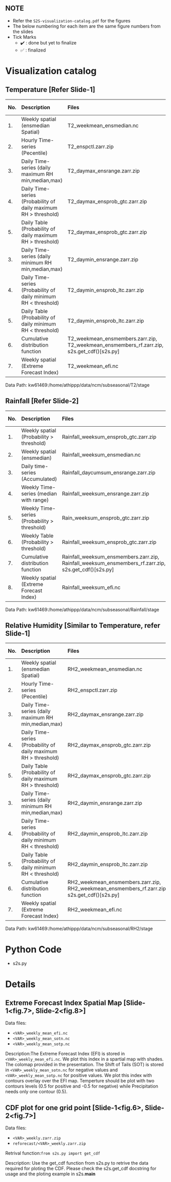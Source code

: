 
## NOTE
- Refer the `S2S-visualization-catalog.pdf` for the figures
- The below numbering for each item are the same figure numbers from the slides
- Tick Marks
    - :heavy_check_mark: : done but yet to finalize
    - :white_check_mark: : finalized

# Visualization catalog
## Temperature [Refer Slide-1]

| No. | Description | Files | Data Status | Viz Status |
| :-- | :-- | :-- | :-- | :-- |
| 1. |  Weekly spatial (ensmedian Spatial) | T2_weekmean_ensmedian.nc | :heavy_check_mark: | 
| 2. |  Hourly Time-series (Pecentile) | T2_enspctl.zarr.zip | :heavy_check_mark: | 
| 3. |  Daily Time-series (daily maximum RH min,median,max) | T2_daymax_ensrange.zarr.zip | :heavy_check_mark: | 
| 4. |  Daily Time-series (Probability of daily maximum RH > threshold) | T2_daymax_ensprob_gtc.zarr.zip | :heavy_check_mark: | 
| 5. |  Daily Table (Probability of daily maximum RH > threshold) | T2_daymax_ensprob_gtc.zarr.zip | :heavy_check_mark: | 
| 3. |  Daily Time-series (daily minimum RH min,median,max) | T2_daymin_ensrange.zarr.zip | :heavy_check_mark: | 
| 4. |  Daily Time-series (Probability of daily minimum RH < threshold) | T2_daymin_ensprob_ltc.zarr.zip | :heavy_check_mark: | 
| 5. |  Daily Table (Probability of daily minimum RH < threshold) | T2_daymin_ensprob_ltc.zarr.zip | :heavy_check_mark: | 
| 6. |  Cumulative distribution function | T2_weekmean_ensmembers.zarr.zip, T2_weekmean_ensmembers_rf.zarr.zip, s2s.get_cdf()[s2s.py] | :heavy_check_mark: | 
| 7. |  Weekly spatial (Extreme Forecast Index) | T2_weekmean_efi.nc | :heavy_check_mark: | 

Data Path: kw61469:/home/athippp/data/ncm/subseasonal/T2/stage

## Rainfall [Refer Slide-2]
| No. | Description | Files | Data Status | Viz Status |
| :-- | :-- | :-- | :-- | :-- |
| 1. | Weekly spatial (Probability > threshold) | Rainfall_weeksum_ensprob_gtc.zarr.zip | :heavy_check_mark: | 
| 2. | Weekly spatial (ensmedian) | Rainfall_weeksum_ensmedian.nc | ✔️ | 
| 3. | Daily time-series (Accumulated) | Rainfall_daycumsum_ensrange.zarr.zip | ✔️ | 
| 4. | Weekly Time-series (median with range) | Rainfall_weeksum_ensrange.zarr.zip | ✔️ | 
| 5. | Weekly Time-series (Probability  > threshold) | Rain_weeksum_ensprob_gtc.zarr.zip | :heavy_check_mark: | 
| 6. | Weekly Table (Probability > threshold) | Rainfall_weeksum_ensprob_gtc.zarr.zip  | :heavy_check_mark: | 
| 7. | Cumulative distribution function | Rainfall_weeksum_ensmembers.zarr.zip, Rainfall_weeksum_ensmembers_rf.zarr.zip, s2s.get_cdf()[s2s.py] | :heavy_check_mark: | 
| 8. | Weekly spatial (Extreme Forecast Index) | Rainfall_weeksum_efi.nc | :heavy_check_mark: | 

Data Path: kw61469:/home/athippp/data/ncm/subseasonal/Rainfall/stage


## Relative Humidity [Similar to Temperature, refer Slide-1]

| No. | Description | Files | Data Status | Viz Status |
| :-- | :-- | :-- | :-- | :-- |
| 1. |  Weekly spatial (ensmedian Spatial) | RH2_weekmean_ensmedian.nc | :heavy_check_mark: | 
| 2. |  Hourly Time-series (Pecentile) | RH2_enspctl.zarr.zip | :heavy_check_mark: | 
| 3. |  Daily Time-series (daily maximum RH min,median,max) | RH2_daymax_ensrange.zarr.zip | :heavy_check_mark: | 
| 4. |  Daily Time-series (Probability of daily maximum RH > threshold) | RH2_daymax_ensprob_gtc.zarr.zip | :heavy_check_mark: | 
| 5. |  Daily Table (Probability of daily maximum RH > threshold) | RH2_daymax_ensprob_gtc.zarr.zip | :heavy_check_mark: | 
| 3. |  Daily Time-series (daily minimum RH min,median,max) | RH2_daymin_ensrange.zarr.zip | :heavy_check_mark: | 
| 4. |  Daily Time-series (Probability of daily minimum RH < threshold) | RH2_daymin_ensprob_ltc.zarr.zip | :heavy_check_mark: | 
| 5. |  Daily Table (Probability of daily minimum RH < threshold) | RH2_daymin_ensprob_ltc.zarr.zip | :heavy_check_mark: | 
| 6. |  Cumulative distribution function | RH2_weekmean_ensmembers.zarr.zip, RH2_weekmean_ensmembers_rf.zarr.zip, s2s.get_cdf()[s2s.py] | :heavy_check_mark: | 
| 7. |  Weekly spatial (Extreme Forecast Index) | RH2_weekmean_efi.nc | :heavy_check_mark: | 

Data Path: kw61469:/home/athippp/data/ncm/subseasonal/RH2/stage

# Python Code
- s2s.py


# Details

## Extreme Forecast Index Spatial Map [Slide-1<fig.7>, Slide-2<fig.8>]

Data files:

- `<VAR>_weekly_mean_efi.nc`
- `<VAR>_weekly_mean_sotn.nc`
- `<VAR>_weekly_mean_sotp.nc`

Description:The Extreme Forecast Index (EFI) is stored in `<VAR>_weekly_mean_efi.nc`.
We plot this index in a spartial map with shades. The colomap provided in the presentation.
The Shift of Tails (SOT) is stored in `<VAR>_weekly_mean_sotn.nc` for negative values and `<VAR>_weekly_mean_sotp.nc` for positive values.
We plot this index with contours overlay over the EFI map.
Temperture should be plot with two contours levels (0.5 for positive and -0.5 for negative) while Precipitation needs only one contour (0.5).



## CDF plot for one grid point [Slide-1<fig.6>, Slide-2<fig.7>]
Data files:

- `<VAR>_weekly.zarr.zip`
- `reforecast/<VAR>_weekly.zarr.zip`

Retrival function:`from s2s.py import get_cdf`

Description: Use the get_cdf function from s2s.py to retrive the data required for ploting the CDF.
    Please check the s2s.get_cdf docstring for usage and the ploting example in s2s.__main__


